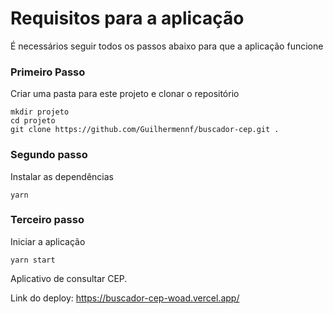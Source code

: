 # Requisitos para a aplicação

É necessários seguir todos os passos abaixo para que a aplicação funcione

### Primeiro Passo

Criar uma pasta para este projeto e clonar o repositório

```
mkdir projeto
cd projeto
git clone https://github.com/Guilhermennf/buscador-cep.git .
```

### Segundo passo

Instalar as dependências

```
yarn
```

### Terceiro passo

Iniciar a aplicação

```
yarn start
```

Aplicativo de consultar CEP.

Link do deploy: https://buscador-cep-woad.vercel.app/
